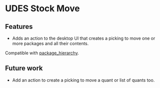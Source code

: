 # UDES Stock Move

## Features
* Adds an action to the desktop UI that creates a picking to move one or more
  packages and all their contents.

Compatible with [package_hierarchy](https://github.com/unipartdigital/odoo-package-hierarchy).

## Future work
* Add an action to create a picking to move a quant or list of quants too.
